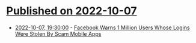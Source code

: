# [Published on 2022-10-07](index.md)

* [2022-10-07, 19:30:00](https://tech.slashdot.org/story/22/10/07/197206/facebook-warns-1-million-users-whose-logins-were-stolen-by-scam-mobile-apps?utm_source=rss1.0mainlinkanon&utm_medium=feed) - [Facebook Warns 1 Million Users Whose Logins Were Stolen By Scam Mobile Apps](https://tech.slashdot.org/story/22/10/07/197206/facebook-warns-1-million-users-whose-logins-were-stolen-by-scam-mobile-apps?utm_source=rss1.0mainlinkanon&utm_medium=feed)
